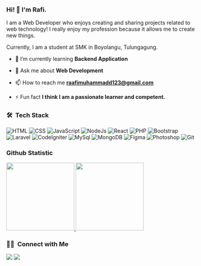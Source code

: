 ### Hi! 👋 I'm Rafi.

I am a Web Developer who enjoys creating and sharing projects related to web technology! I really enjoy my profession because it allows me to create new things.

Currently, I am a student at SMK in Boyolangu, Tulungagung.

- 🌱 I’m currently learning **Backend Application**

- 💬 Ask me about **Web Development**

- 📫 How to reach me **raafimuhammadd123@gmail.com**

- ⚡ Fun fact **I think I am a passionate learner and competent.**

### 🛠 &nbsp;Tech Stack
![HTML](https://img.shields.io/badge/-HTML-05122A?style=flat&logo=HTML5)
![CSS](https://img.shields.io/badge/-CSS-05122A?style=flat&logo=CSS3&logoColor=1572B6)
![JavaScript](https://img.shields.io/badge/-JavaScript-05122A?style=flat&logo=javascript)
![NodeJs](https://img.shields.io/badge/-NodeJs-05122A?style=flat&logo=nodedotjs)
![React](https://img.shields.io/badge/-React-05122A?style=flat&logo=react)
![PHP](https://img.shields.io/badge/-PHP-05122A?style=flat&logo=php)
![Bootstrap](https://img.shields.io/badge/-Bootstrap-05122A?style=flat&logo=bootstrap&logoColor=563D7C)
![Laravel](https://img.shields.io/badge/-Laravel-05122A?style=flat&logo=laravel)
![CodeIgniter](https://img.shields.io/badge/-CodeIgniter-05122A?style=flat&logo=codeigniter)
![MySql](https://img.shields.io/badge/-MySql-05122A?style=flat&logo=mysql)
![MongoDB](https://img.shields.io/badge/-MongoDB-05122A?style=flat&logo=mongodb)
![Figma](https://img.shields.io/badge/-Figma-05122A?style=flat&logo=figma)
![Photoshop](https://img.shields.io/badge/-Photoshop-05122A?style=flat&logo=adobe-photoshop)
![Git](https://img.shields.io/badge/-Git-05122A?style=flat&logo=git)
  
### Github Statistic
<p align="left">
<a href="https://github.com/raaf17">
  <img height="180em" src="https://github-readme-stats-eight-theta.vercel.app/api?username=raaf17&show_icons=true&theme=algolia&include_all_commits=true&count_private=true"/>
  <img height="180em" src="https://github-readme-stats-eight-theta.vercel.app/api/top-langs/?username=raaf17&layout=compact&langs_count=8&theme=algolia"/>
</a>
</p>

### 🤝🏻 &nbsp;Connect with Me

<p>
<a href="https://www.linkedin.com/in/muhammad-raafii/"><img src="https://img.shields.io/badge/-Muhammad%20Rafi-0072b1?style=flat&logo=Linkedin&logoColor=white"/></a>
<a href="mailto:raafimuhammadd123@gmail.com"><img src="https://img.shields.io/badge/-raafimuhammadd123@gmail.com-BB001B?style=flat&logo=Gmail&logoColor=white"/></a>
</p>
